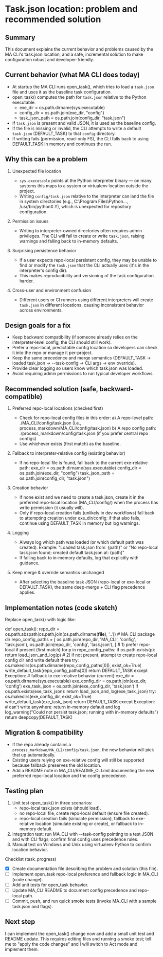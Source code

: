 Task.json location: problem and recommended solution
====================================================

Summary
-------
This document explains the current behavior and problems caused by the MA CLI's task.json location, and a safe, incremental solution to make configuration robust and developer-friendly.

Current behavior (what MA CLI does today)
-----------------------------------------
- At startup the MA CLI runs open_task(), which tries to load a `task.json` file and uses it as the baseline task configuration.
- open_task() computes the path for `task.json` relative to the Python executable:
  - exe_dir = os.path.dirname(sys.executable)
  - config_dir = os.path.join(exe_dir, "config")
  - task_json_path = os.path.join(config_dir, "task.json")
- If `task.json` is present and valid JSON, it is used as the baseline config.
- If the file is missing or invalid, the CLI attempts to write a default `task.json` (DEFAULT_TASK) to that `config` directory.
- If writing fails (permission, read-only FS), the CLI falls back to using DEFAULT_TASK in memory and continues the run.

Why this can be a problem
-------------------------
1. Unexpected file location
   - `sys.executable` points at the Python interpreter binary — on many systems this maps to a system or virtualenv location outside the project.
   - Writing `config/task.json` relative to the interpreter can land the file in system directories (e.g., C:\Program Files\Python\..., /usr/bin/pythonX.Y), which is unexpected for repository configuration.

2. Permission issues
   - Writing to interpreter-owned directories often requires admin privileges. The CLI will fail to create or write `task.json`, raising warnings and falling back to in-memory defaults.

3. Surprising persistence behavior
   - If a user expects repo-local persistent config, they may be unable to find or modify the `task.json` that the CLI actually uses (it's in the interpreter's config dir).
   - This makes reproducibility and versioning of the task configuration harder.

4. Cross-user and environment confusion
   - Different users or CI runners using different interpreters will create `task.json` in different locations, causing inconsistent behavior across environments.

Design goals for a fix
----------------------
- Keep backward compatibility (if someone already relies on the interpreter-level config, the CLI should still work).
- Prefer a repo-local, predictable config location so developers can check it into the repo or manage it per-project.
- Keep the same precedence and merge semantics (DEFAULT_TASK → loaded task.json → --task-config → CLI args → env override).
- Provide clear logging so users know which task.json was loaded.
- Avoid requiring admin permissions to run typical developer workflows.

Recommended solution (safe, backward-compatible)
-----------------------------------------------
1. Preferred repo-local locations (checked first)
   - Check for repo-local config files in this order:
     a) A repo-level path: ./MA_CLI/config/task.json (i.e., process_markdown/MA_CLI/config/task.json)
     b) A repo config path: ./process_markdown/config/task.json (if you prefer central repo configs)
   - Use whichever exists (first match) as the baseline.

2. Fallback to interpreter-relative config (existing behavior)
   - If no repo-local file is found, fall back to the current exe-relative path:
     exe_dir = os.path.dirname(sys.executable)
     config_dir = os.path.join(exe_dir, "config")
     task_json_path = os.path.join(config_dir, "task.json")

3. Creation behavior
   - If none exist and we need to create a task.json, create it in the preferred repo-local location (MA_CLI/config/) when the process has write permission (it usually will).
   - Only if repo-local creation fails (unlikely in dev workflows) fall back to attempting creation under exe_dir/config; if that also fails, continue using DEFAULT_TASK in memory but log warnings.

4. Logging
   - Always log which path was loaded (or which default path was created). Example:
     "Loaded task.json from: {path}" or "No repo-local task.json found; created default task.json at: {path}"
   - If falling back to in-memory defaults, log that explicitly with guidance.

5. Keep merge & override semantics unchanged
   - After selecting the baseline task JSON (repo-local or exe-local or DEFAULT_TASK), the same deep-merge + CLI flag precedence applies.

Implementation notes (code sketch)
---------------------------------
Replace open_task() with logic like:

def open_task():
    repo_dir = os.path.abspath(os.path.join(os.path.dirname(__file__), '..'))  # MA_CLI package dir
    repo_config_paths = [
        os.path.join(repo_dir, 'MA_CLI', 'config', 'task.json'),
        os.path.join(repo_dir, 'config', 'task.json'),
    ]
    # 1) prefer repo-local if present (first match)
    for p in repo_config_paths:
        if os.path.exists(p):
            return load_json_and_log(p)
    # 2) if not present, attempt to create repo-local config dir and write default there
    try:
        os.makedirs(os.path.dirname(repo_config_paths[0]), exist_ok=True)
        write_default_task(repo_config_paths[0])
        return DEFAULT_TASK
    except Exception:
        # fallback to exe-relative behavior (current)
        exe_dir = os.path.dirname(sys.executable)
        exe_config_dir = os.path.join(exe_dir, 'config')
        exe_task_json = os.path.join(exe_config_dir, 'task.json')
        if os.path.exists(exe_task_json):
            return load_json_and_log(exe_task_json)
        try:
            os.makedirs(exe_config_dir, exist_ok=True)
            write_default_task(exe_task_json)
            return DEFAULT_TASK
        except Exception:
            # can't write anywhere: return in-memory default and log
            log_warning("Could not persist task.json; running with in-memory defaults")
            return deepcopy(DEFAULT_TASK)

Migration & compatibility
-------------------------
- If the repo already contains a `process_markdown/MA_CLI/config/task.json`, the new behavior will pick that up automatically.
- Existing users relying on exe-relative config will still be supported because fallback preserves the old location.
- Add a README note in MA_CLI/README_CLI.md documenting the new preferred repo-local location and the config precedence.

Testing plan
------------
1. Unit test open_task() in three scenarios:
   - repo-local task.json exists (should load).
   - no repo-local file, create repo-local default (ensure file created).
   - repo-local creation fails (simulate permission), fallback to exe-relative location (simulate existing or create), or fallback to in-memory default.
2. Integration test: run MA_CLI with --task-config pointing to a test JSON and with CLI flags; confirm final config uses precedence rules.
3. Manual test on Windows and Unix using virtualenv Python to confirm location behavior.

Checklist (task_progress)
- [x] Create documentation file describing the problem and solution (this file).
- [ ] Implement open_task repo-local preference and fallback logic in MA_CLI (code change).
- [ ] Add unit tests for open_task behavior.
- [ ] Update MA_CLI README to document config precedence and repo-local path.
- [ ] Commit, push, and run quick smoke tests (invoke MA_CLI with a sample task.json and flags).

Next step
---------
I can implement the open_task() change now and add a small unit test and README update. This requires editing files and running a smoke test; tell me to "apply the code changes" and I will switch to Act mode and implement them.
